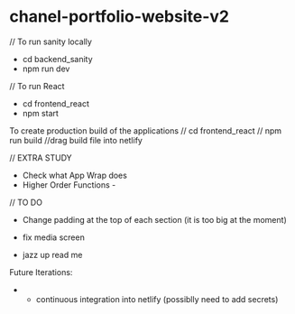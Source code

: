 # chanel-portfolio-website-v2

// To run sanity locally 
- cd backend_sanity
- npm run dev 

// To run React
- cd frontend_react
- npm start

To create production build of the applications
// cd frontend_react
// npm run build 
//drag build file into netlify

// EXTRA STUDY 
- Check what App Wrap does
- Higher Order Functions - 

// TO DO 


- Change padding at the top of each section (it is too big at the moment)
- fix media screen  


- jazz up read me


Future Iterations:
- - continuous integration into netlify (possiblly need to add secrets)